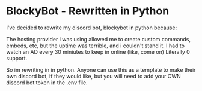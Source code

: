 <h1>BlockyBot - Rewritten in Python</h1>

I've decided to rewrite my discord bot, blockybot in python because:

The hosting provider i was using allowed me to create custom commands, embeds, etc, but the uptime was terrible, and i couldn't stand it.
I had to watch an AD every 30 miniutes to keep in online (like, come on)
Literally 0 support.

So im rewriting in in python. Anyone can use this as a template to make their own discord bot, if they would like, but you will need to add your OWN discord bot token in the .env file.


